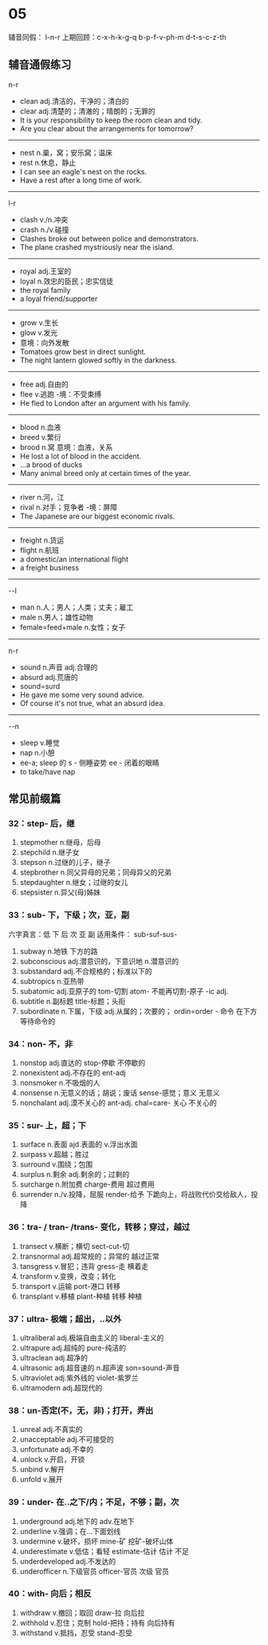 # 05
辅音同假： l-n-r
上期回顾：c-x-h-k-g-q   b-p-f-v-ph-m  d-t-s-c-z-th

## 辅音通假练习
n-r
* clean    adj.清洁的，干净的；清白的
* clear    adj.清楚的；清澈的；晴朗的；无罪的
* It is your responsibility to keep the room clean and tidy.
* Are you clear about the arrangements for tomorrow?

---

- nest    n.巢，窝；安乐窝；温床
- rest    n.休息，静止
- I can see an eagle's nest on the rocks.
- Have a rest after a long time of work.

---
 l-r
* clash    v./n.冲突
* crash    n./v.碰撞
* Clashes broke out between police and demonstrators.
* The plane crashed mystriously near the island.

---
- royal    adj.王室的
- loyal    n.效忠的臣民；忠实信徒
- the royal family
- a loyal friend/supporter

---
* grow    v.生长
* glow    v.发光
* 意境：向外发散
* Tomatoes grow best in direct sunlight.
* The night lantern glowed softly in the darkness.

---
- free    adj.自由的
- flee    v.逃跑
-境：不受束缚
- He fled to London after an argument with his family.

---
* blood    n.血液
* breed    v.繁衍
* brood    n.窝
意境：血液，关系
* He lost a lot of blood in the accident.
* ...a brood of ducks
* Many animal breed only at certain times of the year.

---
- river    n.河，江
- rival    n.对手；竞争者
-境：屏障
- The Japanese are our biggest economic rivals.

---
* freight    n.货运
* flight    n.航班
* a domestic/an international flight
* a freight business

---
--l
- man    n.人；男人；人类；丈夫；雇工
- male    n.男人；雄性动物
- female=feed+male    n.女性；女子

---
n-r
* sound    n.声音    adj.合理的
* absurd    adj.荒唐的
* sound=surd
* He gave me some very sound advice.
* Of course it's not true, what an absurd idea.

---
--n
- sleep    v.睡觉
- nap    n.小憩
- ee-a;     sleep 的 s - 侧睡姿势   ee - 闭着的眼睛
- to take/have nap

## 常见前缀篇
### 32：step- 后，继
1. stepmother    n.继母，后母
1. stepchild    n.继子女
1. stepson    n.过继的儿子，继子
1. stepbrother    n.同父异母的兄弟；同母异父的兄弟
1. stepdaughter    n.继女；过继的女儿
1. stepsister    n.异父(母)姊妹


### 33：sub- 下，下级；次，亚，副
六字真言：低    下    后
                 次    亚    副
                 适用条件： sub-<tab>suf-<tab>sus-
                 
1. subway    n.地铁    下方的路
1. subconscious    adj.潜意识的，下意识地 n.潜意识的
1. substandard    adj.不合规格的；标准以下的
1. subtropics    n.亚热带
1. subatomic    adj.亚原子的    tom-切割    atom- 不能再切割-原子  -ic adj.
1. subtitle    n.副标题    title-标题；头衔
1. subordinate    n.下属，下级    adj.从属的；次要的；    ordin=order - 命令    在下方等待命令的


### 34：non- 不，非
1. nonstop    adj.直达的    stop-停歇    不停歇的
1. nonexistent    adj.不存在的    ent-adj    
1. nonsmoker    n.不吸烟的人
1. nonsense    n.无意义的话；胡说；废话    sense-感觉；意义       无意义
1. nonchalant    adj.漠不关心的    ant-adj.    chal=care- 关心       不关心的


### 35：sur- 上，超；下
1. surface    n.表面    ajd.表面的    v.浮出水面
1. surpass    v.超越；胜过
1. surround    v.围绕；包围
1. surplus    n.剩余    adj.剩余的；过剩的
1. surcharge    n.附加费    charge-费用    超过费用
1. surrender    n./v.投降，屈服    render-给予    下跪向上，将战败代价交给敌人，投降


### 36：tra- / tran- /trans- 变化，转移；穿过，越过
1. transect    v.横断；横切    sect-cut-切       
1. transnormal    adj.超常规的；异常的     越过正常
1. tansgress    v.冒犯；违背    gress-走    横着走
1. transform    v.变换，改变；转化
1. transport    v.运输        port-港口    转移
1. transplant    v.移植     plant-种植     转移 种植


### 37：ultra- 极端；超出，..以外
1. ultraliberal    adj.极端自由主义的    liberal-主义的
1. ultrapure    adj.超纯的    pure-纯洁的
1. ultraclean    adj.超净的
1. ultrasonic    adj.超音速的    n.超声波    son=sound-声音    
1. ultraviolet    adj.紫外线的    violet-紫罗兰
1. ultramodern    adj.超现代的


### 38：un-否定(不，无，非)；打开，弄出
1. unreal    adj.不真实的
1. unacceptable    adj.不可接受的
1. unfortunate    adj.不幸的
1. unlock    v.开启，开锁
1. unbind    v.解开
1. unfold    v.展开


### 39：under- 在..之下/内；不足，不够；副，次
1. underground    adj.地下的    adv.在地下
1. underline    v.强调；在...下面划线
1. undermine    v.破坏，损坏    mine-矿    挖矿-破坏山体
1. underestimate    v.低估；看轻    estimate-估计    估计 不足
1. underdeveloped    adj.不发达的
1. underofficer    n.下级官员    officer-官员    次级 官员

### 40：with- 向后；相反
1. withdraw    v.撤回；取回    draw-拉        向后拉
1. withhold    v.忍住；克制    hold-把持；持有    向后持有
1. withstand    v.抵挡，忍受    stand-忍受

